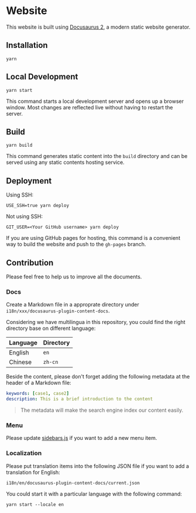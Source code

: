 # Website

This website is built using [Docusaurus 2](https://docusaurus.io/), a modern static website generator.

## Installation

```shell
yarn
```

## Local Development

```shell
yarn start
```

This command starts a local development server and opens up a browser window. Most changes are reflected live without having to restart the server.

## Build

```shell
yarn build
```

This command generates static content into the `build` directory and can be served using any static contents hosting service.

## Deployment

Using SSH:

```shell
USE_SSH=true yarn deploy
```

Not using SSH:

```shell
GIT_USER=<Your GitHub username> yarn deploy
```

If you are using GitHub pages for hosting, this command is a convenient way to build the website and push to the `gh-pages` branch.

## Contribution
Please feel free to help us to improve all the documents.

### Docs
Create a Markdown file in a approprate directory under `i18n/xxx/docusaurus-plugin-content-docs`.

Considering we have multilingua in this repository, you could find the right directory base on different language:

| Language | Directory |
|---|---|
| English | `en` |
| Chinese | `zh-cn` |

Beside the content, please don't forget adding the following metadata at the header of a Markdown file:

```yaml
keywords: [case1, case2]
description: This is a brief introduction to the content
```

> The metadata will make the search engine index our content easily.

### Menu
Please update [sidebars.js](sidebars.js) if you want to add a new menu item.

### Localization
Please put translation items into the following JSON file if you want to add a translation for English:

```
i18n/en/docusaurus-plugin-content-docs/current.json
```

You could start it with a particular language with the following command:

```shell
yarn start --locale en
```
